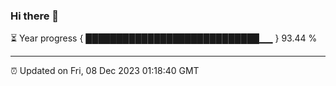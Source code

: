 ### Hi there 👋

⏳ Year progress { ████████████████████████████▁▁ } 93.44 %

---

⏰ Updated on Fri, 08 Dec 2023 01:18:40 GMT


